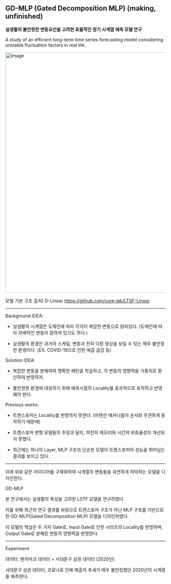 ## GD-MLP (Gated Decomposition MLP) (making, unfinished)

<b>실생활의 불안정한 변동요인을 고려한 효율적인 장기 시계열 예측 모델 연구</b>

A study of an efficient long-term time series forecasting model considering unstable fluctuation factors in real life.

<img width="753" alt="image" src="https://github.com/Reign2121/GD-MLP/assets/121419113/ad33dce1-8528-4484-adb9-7539444a5f69">


모델 기본 구조 출처) D-Linear https://github.com/cure-lab/LTSF-Linear


_______________________

Background IDEA:

- 실생활의 시계열은 도메인에 따라 각각이 복잡한 변동으로 얽혀있다. (도메인에 따라 지배적인 변동이 알려져 있기도 하다.)

- 실생활의 환경은 과거의 스케일, 변동과 전혀 다른 양상을 보일 수 있는 매우 불안정한 환경이다. (EX. COVID-19으로 인한 매출 급감 등)


Solution IDEA: 

- 복잡한 변동을 분해하여 명확한 패턴을 학습하고, 각 변동의 영향력을 가중치로 환산하여 반영하자.

- 불안정한 환경에 대응하기 위해 예측시점의 Locality를 효과적으로 포착하고 반영해야 한다.


Previous works:

- 트랜스포머는 Locality를 반영하지 못한다. (어텐션 매커니즘이 순서와 무관하게 동작하기 때문에)

- 트랜스포머 변형 모델들의 주장과 달리, 여전히 메모리와 시간의 비효율성이 개선되지 못했다.

- 최근에는 하나의 Layer, MLP 구조의 단순한 모델이 트랜스포머의 성능을 뛰어넘는 결과를 보이고 있다.

_______________________

이에 위와 같은 아이디어를 구체화하여 시계열의 변동들을 유연하게 파악하는 모델을 디자인한다. 

GD-MLP

본 연구에서는 실생활의 특성을 고려한 LSTF 모델을 연구하였다.

이를 위해 최근의 연구 결과를 바탕으로 트랜스포머 구조가 아닌 MLP 구조를 기반으로 한 GD-MLP(Gated Decomposition MLP) 모델을 디자인하였다. 

이 모델의 핵심은 두 가지 Gate로, 
Input Gate로 인풋 시리즈의 Locality를 반영하며, Output Gate로 분해된 변동의 영향력을 반영한다. 

________________________

Experiment

데이터: 벤치마크 데이터 + 서대문구 상권 데이터 (2020년)

서대문구 상권 데이터, 코로나로 인해 매출의 추세가 매우 불안정했던 2020년의 시계열을 예측한다.
